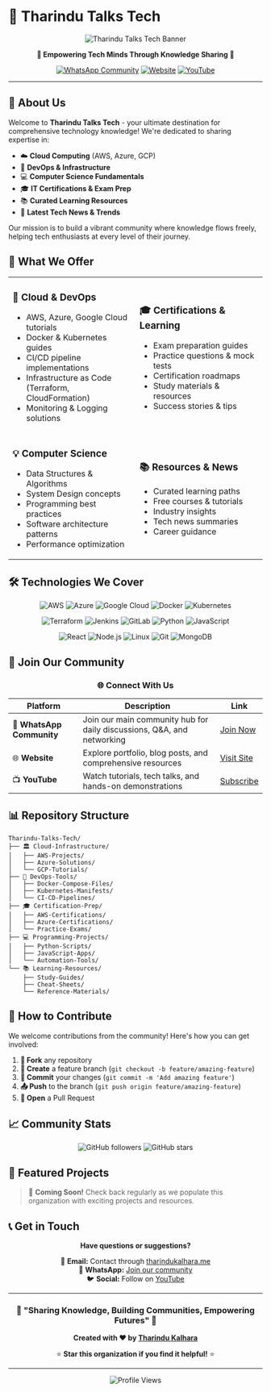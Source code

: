 # 🚀 Tharindu Talks Tech

<div align="center">

![Tharindu Talks Tech Banner](https://readme-typing-svg.herokuapp.com?font=Fira+Code&size=35&duration=3000&pause=1000&color=00D9FF&center=true&vCenter=true&width=600&lines=Welcome+to+Tharindu+Talks+Tech;Empowering+Tech+Minds;Cloud+%7C+DevOps+%7C+Learning)

**🌟 Empowering Tech Minds Through Knowledge Sharing 🌟**

[![WhatsApp Community](https://img.shields.io/badge/WhatsApp-Community-25D366?style=for-the-badge&logo=whatsapp&logoColor=white)](https://whatsapp.com/channel/0029VbAYZZNJ93wPy5E4pG1l)
[![Website](https://img.shields.io/badge/Website-tharindukalhara.me-00D9FF?style=for-the-badge&logo=globe&logoColor=white)](https://tharindukalhara.me)
[![YouTube](https://img.shields.io/badge/YouTube-Subscribe-FF0000?style=for-the-badge&logo=youtube&logoColor=white)](https://www.youtube.com/@tharinduk001)

</div>

---

## 🎯 About Us

Welcome to **Tharindu Talks Tech** - your ultimate destination for comprehensive technology knowledge! We're dedicated to sharing expertise in:

- ☁️ **Cloud Computing** (AWS, Azure, GCP)
- 🔧 **DevOps & Infrastructure**
- 💻 **Computer Science Fundamentals**  
- 🎓 **IT Certifications & Exam Prep**
- 📚 **Curated Learning Resources**
- 📰 **Latest Tech News & Trends**

Our mission is to build a vibrant community where knowledge flows freely, helping tech enthusiasts at every level of their journey.

## 🌟 What We Offer

<table>
<tr>
<td width="50%">

### 🚀 **Cloud & DevOps**
- AWS, Azure, Google Cloud tutorials
- Docker & Kubernetes guides
- CI/CD pipeline implementations
- Infrastructure as Code (Terraform, CloudFormation)
- Monitoring & Logging solutions

</td>
<td width="50%">

### 🎓 **Certifications & Learning**
- Exam preparation guides
- Practice questions & mock tests
- Certification roadmaps
- Study materials & resources
- Success stories & tips

</td>
</tr>
<tr>
<td width="50%">

### 💡 **Computer Science**
- Data Structures & Algorithms
- System Design concepts
- Programming best practices
- Software architecture patterns
- Performance optimization

</td>
<td width="50%">

### 📚 **Resources & News**
- Curated learning paths
- Free courses & tutorials
- Industry insights
- Tech news summaries
- Career guidance

</td>
</tr>
</table>

## 🛠️ Technologies We Cover

<div align="center">

![AWS](https://img.shields.io/badge/AWS-232F3E?style=for-the-badge&logo=amazon-aws&logoColor=white)
![Azure](https://img.shields.io/badge/Azure-0078D4?style=for-the-badge&logo=microsoft-azure&logoColor=white)
![Google Cloud](https://img.shields.io/badge/Google_Cloud-4285F4?style=for-the-badge&logo=google-cloud&logoColor=white)
![Docker](https://img.shields.io/badge/Docker-2496ED?style=for-the-badge&logo=docker&logoColor=white)
![Kubernetes](https://img.shields.io/badge/Kubernetes-326CE5?style=for-the-badge&logo=kubernetes&logoColor=white)

![Terraform](https://img.shields.io/badge/Terraform-7B42BC?style=for-the-badge&logo=terraform&logoColor=white)
![Jenkins](https://img.shields.io/badge/Jenkins-D24939?style=for-the-badge&logo=jenkins&logoColor=white)
![GitLab](https://img.shields.io/badge/GitLab-FC6D26?style=for-the-badge&logo=gitlab&logoColor=white)
![Python](https://img.shields.io/badge/Python-3776AB?style=for-the-badge&logo=python&logoColor=white)
![JavaScript](https://img.shields.io/badge/JavaScript-F7DF1E?style=for-the-badge&logo=javascript&logoColor=black)

![React](https://img.shields.io/badge/React-61DAFB?style=for-the-badge&logo=react&logoColor=black)
![Node.js](https://img.shields.io/badge/Node.js-339933?style=for-the-badge&logo=node.js&logoColor=white)
![Linux](https://img.shields.io/badge/Linux-FCC624?style=for-the-badge&logo=linux&logoColor=black)
![Git](https://img.shields.io/badge/Git-F05032?style=for-the-badge&logo=git&logoColor=white)
![MongoDB](https://img.shields.io/badge/MongoDB-47A248?style=for-the-badge&logo=mongodb&logoColor=white)

</div>

## 📱 Join Our Community

<div align="center">

### 🌐 **Connect With Us**

| Platform | Description | Link |
|----------|-------------|------|
| 💬 **WhatsApp Community** | Join our main community hub for daily discussions, Q&A, and networking | [Join Now](https://whatsapp.com/channel/0029VbAYZZNJ93wPy5E4pG1l) |
| 🌐 **Website** | Explore portfolio, blog posts, and comprehensive resources | [Visit Site](https://tharindukalhara.me) |
| 📺 **YouTube** | Watch tutorials, tech talks, and hands-on demonstrations | [Subscribe](https://www.youtube.com/@tharinduk001) |

</div>

## 📊 Repository Structure

```
Tharindu-Talks-Tech/
├── 🏛️ Cloud-Infrastructure/
│   ├── AWS-Projects/
│   ├── Azure-Solutions/
│   └── GCP-Tutorials/
├── 🔧 DevOps-Tools/
│   ├── Docker-Compose-Files/
│   ├── Kubernetes-Manifests/
│   └── CI-CD-Pipelines/
├── 🎓 Certification-Prep/
│   ├── AWS-Certifications/
│   ├── Azure-Certifications/
│   └── Practice-Exams/
├── 💻 Programming-Projects/
│   ├── Python-Scripts/
│   ├── JavaScript-Apps/
│   └── Automation-Tools/
└── 📚 Learning-Resources/
    ├── Study-Guides/
    ├── Cheat-Sheets/
    └── Reference-Materials/
```

## 🤝 How to Contribute

We welcome contributions from the community! Here's how you can get involved:

1. **🍴 Fork** any repository
2. **🌿 Create** a feature branch (`git checkout -b feature/amazing-feature`)
3. **💾 Commit** your changes (`git commit -m 'Add amazing feature'`)
4. **📤 Push** to the branch (`git push origin feature/amazing-feature`)
5. **🔄 Open** a Pull Request

## 📈 Community Stats

<div align="center">

![GitHub followers](https://img.shields.io/github/followers/tharindukalhara?style=social)
![GitHub stars](https://img.shields.io/github/stars/tharindukalhara?style=social)

</div>

## 🎉 Featured Projects

> 🚧 **Coming Soon!** Check back regularly as we populate this organization with exciting projects and resources.

## 📞 Get in Touch

<div align="center">

**Have questions or suggestions?**

💌 **Email:** Contact through [tharindukalhara.me](https://tharindukalhara.me)  
💬 **WhatsApp:** [Join our community](https://whatsapp.com/channel/0029VbAYZZNJ93wPy5E4pG1l)  
🐦 **Social:** Follow on [YouTube](https://www.youtube.com/@tharinduk001)

</div>

---

<div align="center">

### 🌟 **"Sharing Knowledge, Building Communities, Empowering Futures"** 🌟

**Created with ❤️ by [Tharindu Kalhara](https://tharindukalhara.me)**

⭐ **Star this organization if you find it helpful!** ⭐

</div>

---

<div align="center">

![Profile Views](https://komarev.com/ghpvc/?username=tharindu-talks-tech&color=00D9FF&style=for-the-badge&label=PROFILE+VIEWS)

</div>
